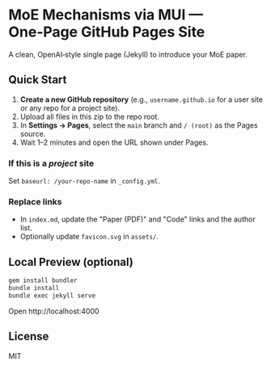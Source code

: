 # MoE Mechanisms via MUI — One‑Page GitHub Pages Site

A clean, OpenAI‑style single page (Jekyll) to introduce your MoE paper.

## Quick Start

1. **Create a new GitHub repository** (e.g., `username.github.io` for a user site or any repo for a project site).
2. Upload all files in this zip to the repo root.
3. In **Settings → Pages**, select the `main` branch and `/ (root)` as the Pages source.
4. Wait 1–2 minutes and open the URL shown under Pages.

### If this is a *project* site
Set `baseurl: /your-repo-name` in `_config.yml`.

### Replace links
- In `index.md`, update the "Paper (PDF)" and "Code" links and the author list.
- Optionally update `favicon.svg` in `assets/`.

## Local Preview (optional)
```bash
gem install bundler
bundle install
bundle exec jekyll serve
```
Open http://localhost:4000

## License
MIT
